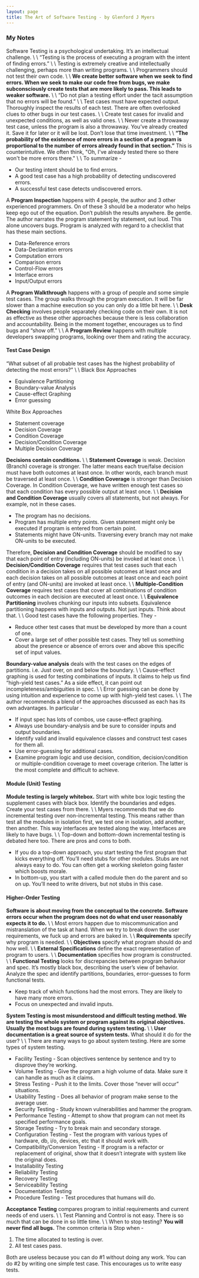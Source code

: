 ```yaml
---
layout: page
title: The Art of Software Testing - by Glenford J Myers 
---
```

### My Notes 

Software Testing is a psychological undertaking.  It’s an intellectual challenge.
\\
\\
“Testing is the process of executing a program with the intent of finding errors.”
\\
\\
Testing is extremely creative and intellectually challenging, perhaps more than writing programs.
\\
\\
Programmers should not test their own code.
\\
\\
**We create better software when we seek to find errors.  When we seek to make our code free from bugs, we make subconsciously create tests that are more likely to pass.  This leads to weaker software.**
\\
\\
“Do not plan a testing effort under the tacit assumption that no errors will be found.”
\\
\\
Test cases must have expected output.  Thoroughly inspect the results of each test.  There are often overlooked clues to other bugs in our test cases.
\\
\\
Create test cases for invalid and unexpected conditions, as well as valid ones.
\\
\\
Never create a throwaway test case, unless the program is also a throwaway.  You’ve already created it.  Save it for later or it will be lost.  Don’t lose that time investment.
\\
\\
**“The probability of the existence of more errors in a section of a program is proportional to the number of errors already found in that section.”**  This is counterintuitive. We often think, "Oh, I've already tested there so there won't be more errors there."
\\
\\
To summarize -

  - Our testing intent should be to find errors.
  - A good test case has a high probability of detecting undiscovered errors.
  - A successful test case detects undiscovered errors.

A **Program Inspection** happens with 4 people, the author and 3 other experienced programmers.  On of these 3 should be a moderator who helps keep ego out of the equation.  Don’t publish the results anywhere.  Be gentle.  The author narrates the program statement by statement, out loud.  This alone uncovers bugs.  Program is analyzed with regard to a checklist that has these main sections.

  - Data-Reference errors
  - Data-Declaration errors
  - Computation errors
  - Comparison errors
  - Control-Flow errors
  - Interface errors
  - Input/Output errors

A **Program Walkthrough** happens with a group of people and some simple test cases.  The group walks through the program execution.  It will be far slower than a machine execution so you can only do a little bit here.
\\
\\
**Desk Checking** involves people separately checking code on their own.  It is not as effective as these other approaches because there is less collaboration and accountability.  Being in the moment together, encourages us to find bugs and “show off.”
\\
\\
A **Program Review** happens with multiple developers swapping programs, looking over them and rating the accuracy.

#### Test Case Design

“What subset of all probable test cases has the highest probability of detecting the most errors?”
\\
\\
Black Box Approaches

  - Equivalence Partitioning
  - Boundary-value Analysis
  - Cause-effect Graphing
  - Error guessing

White Box Approaches

  -  Statement coverage
  -  Decision Coverage
  -  Condition Coverage
  -  Decision/Condition Coverage
  -  Multiple Decision Coverage

**Decisions contain conditions.**
\\
\\
**Statement Coverage** is weak.  Decision (Branch) coverage is stronger.  The latter means each true/false decision must have both outcomes at least once.  In other words, each branch must be traversed at least once.
\\
\\
**Condition Coverage** is stronger than Decision Coverage.  In Condition Coverage, we have written enough test cases so that each condition has every possible output at least once.
\\
\\
**Decision and Condition Coverage** usually covers all statements, but not always.  For example, not in these cases.

  - The program has no decisions.
  - Program has multiple entry points.  Given statement might only be executed if program is entered from certain point.
  - Statements might have ON-units.  Traversing every branch may not make ON-units to be executed.

Therefore, **Decision and Condition Coverage** should be modified to say that each point of entry (including ON-units) be invoked at least once.
\\
\\
**Decision/Condition Coverage** requires that test cases such that each condition in a decision takes on all possible outcomes at least once and each decision takes on all possible outcomes at least once and each point of entry (and ON-units) are invoked at least once.
\\
\\
**Multiple-Condition Coverage** requires test cases that cover all combinations of condition outcomes in each decision are executed at least once.
\\
\\
**Equivalence Partitioning** involves chunking our inputs into subsets.  Equivalence partitioning happens with inputs and outputs.  Not just inputs.  Think about that.
\\
\\
Good test cases have the following properties.  They -

  - Reduce other test cases that must be developed by more than a count of one.
  - Cover a large set of other possible test cases.  They tell us something about the presence or absence of errors over and above this specific set of input values.

**Boundary-value analysis** deals with the test cases on the edges of partitions.  i.e.  Just over, on and below the boundary.
\\
\\
Cause-effect graphing is used for testing combinations of inputs.  It claims to help us find “high-yield test cases.”  As a side effect, it can point out incompleteness/ambiguities in spec.
\\
\\
Error guessing can be done by using intuition and experience to come up with high-yield test cases.
\\
\\
The author recommends a blend of the approaches discussed as each has its own advantages.  In particular -

  - If input spec has lots of combos, use cause-effect graphing.
  - Always use boundary-analysis and be sure to consider inputs and output boundaries.
  - Identify valid and invalid equivalence classes and construct test cases for them all.
  - Use error-guessing for additional cases.
  - Examine program logic and use decision, condition, decision/condition or multiple-condition coverage to meet coverage criterion.  The latter is the most complete and difficult to achieve.

#### Module (Unit) Testing

**Module testing is largely whitebox.**  Start with white box logic testing the supplement cases with black box.  Identify the boundaries and edges.  Create your test cases from there.
\\
\\
Myers recommends that we do incremental testing over non-incremental testing.  This means rather than test all the modules in isolation first, we test one in isolation, add another, then another.  This way interfaces are tested along the way.  Interfaces are likely to have bugs.
\\
\\
Top-down and bottom-down incremental testing is debated here too.  There are pros and cons to both.

  - If you do a top-down approach, you start testing the first program that kicks everything off.  You’ll need stubs for other modules.  Stubs are not always easy to do.  You can often get a working skeleton going faster which boosts morale.
  - In bottom-up, you start with a called module then do the parent and so on up.  You’ll need to write drivers, but not stubs in this case.

#### Higher-Order Testing

**Software is about moving from the conceptual to the concrete.  Software errors occur when the program does not do what end user reasonably expects it to do.**
\\
\\
Most errors happen due to miscommunication and mistranslation of the task at hand.  When we try to break down the user requirements, we fuck up and errors are baked in.
\\
\\
**Requirements** specify why program is needed.
\\
\\
**Objectives** specify what program should do and how well.
\\
\\
**External Specifications** define the exact representation of program to users.
\\
\\
**Documentation** specifies how program is constructed.
\\
\\
**Functional Testing** looks for discrepancies between program behavior and spec.  It’s mostly black box, describing the user’s view of behavior.  Analyze the spec and identify partitions, boundaries, error-guesses to form functional tests.

  - Keep track of which functions had the most errors.  They are likely to have many more errors.
  - Focus on unexpected and invalid inputs.

**System Testing is most misunderstood and difficult testing method.  We are testing the whole system or program against its original objectives.  Usually the most bugs are found during system testing.**
\\
\\
**User documentation is a great source of system tests.**  What should it do for the user?
\\
\\
There are many ways to go about system testing.  Here are some types of system testing.

  - Facility Testing - Scan objectives sentence by sentence and try to disprove they’re working.
  - Volume Testing - Give the program a high volume of data.  Make sure it can handle as much as it claims.
  - Stress Testing - Push it to the limits.  Cover those “never will occur” situations.
  - Usability Testing - Does all behavior of program make sense to the average user.
  - Security Testing - Study known vulnerabilities and hammer the program.
  - Performance Testing - Attempt to show that program can not meet its specified performance goals.
  - Storage Testing - Try to break main and secondary storage.
  - Configuration Testing - Test the program with various types of hardware, db, i/o, devices, etc that it should work with.
  - Compatibility/Conversion Testing - If program is a refactor or replacement of original, show that it doesn’t integrate with system like the original does.
  - Installability Testing
  - Reliability Testing
  - Recovery Testing
  - Serviceability Testing
  - Documentation Testing
  - Procedure Testing - Test procedures that humans will do.

**Acceptance Testing** compares program to initial requirements and current needs of end users.
\\
\\
Test Planning and Control is not easy.  There is so much that can be done in so little time.
\\
\\
When to stop testing?  **You will never find all bugs.**  The common criteria is Stop when -

  1. The time allocated to testing is over.
  2. All test cases pass.

Both are useless because you can do #1 without doing any work.  You can do #2 by writing one simple test case.  This encourages us to write easy tests.
